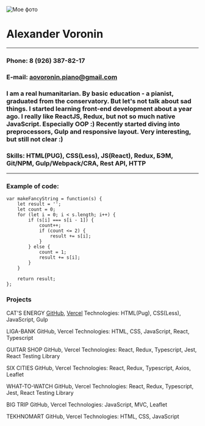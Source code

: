 
![Мое фото](https://disk.yandex.ru/i/KhFpid8Jq9xJRA)
# Alexander Voronin
******
### Phone: 8 (926) 387-82-17
### E-mail: aovoronin.piano@gmail.com
### I am a real humanitarian. By basic education - a pianist, graduated from the conservatory. But let's not talk about sad things. I started learning front-end development about a year ago. I really like ReactJS, Redux, but not so much native JavaScript. Especially OOP :) Recently started diving into preprocessors, Gulp and responsive layout. Very interesting, but still not clear :)

### Skills: HTML(PUG), CSS(Less), JS(React), Redux, БЭМ, Git/NPM, Gulp/Webpack/CRA, Rest API, HTTP
****
### Example of code:
```
var makeFancyString = function(s) {
    let result = '';
    let count = 0;
    for (let i = 0; i < s.length; i++) {
        if (s[i] === s[i - 1]) {
            count++;
            if (count <= 2) {
                result += s[i];
            }
        } else {
            count = 1;
            result += s[i];
        }
    } 

    return result;
};
```

### Projects

CAT'S ENERGY
[GitHub](https://github.com/sanich123/CatsEnergy), 
[Vercel](https://cats-energy.vercel.app/)
Technologies: HTML(Pug), CSS(Less), JavaScript, Gulp

LIGA-BANK
GitHub, Vercel
Technologies: HTML, CSS, JavaScript, React, Typescript

GUITAR SHOP
GitHub, Vercel
Technologies: React, Redux, Typescript, Jest, React Testing Library

SIX CITIES
GitHub, Vercel
Technologies: React, Redux, Typescript, Axios, Leaflet

WHAT-TO-WATCH 
GitHub, Vercel
Technologies: React, Redux, Typescript, Jest, React Testing Library

BIG TRIP
GitHub, Vercel
Technologies: JavaScript, MVC, Leaflet

TEKHNOMART
GitHub, Vercel
Technologies: HTML, CSS, JavaScript

